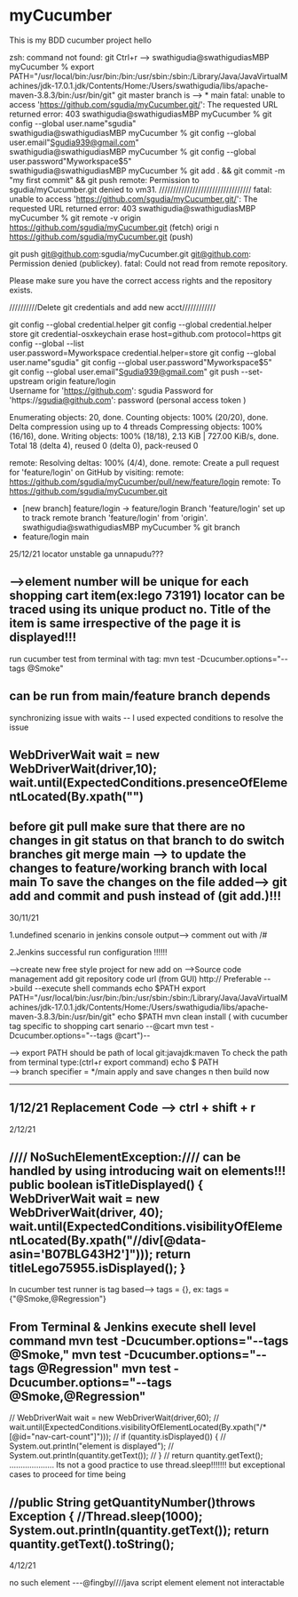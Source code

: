 # myCucumber
This is my BDD cucumber project
hello 

zsh: command not found: git
Ctrl+r -->
swathigudia@swathigudiasMBP myCucumber % export PATH="/usr/local/bin:/usr/bin:/bin:/usr/sbin:/sbin:/Library/Java/JavaVirtualMachines/jdk-17.0.1.jdk/Contents/Home:/Users/swathigudia/libs/apache-maven-3.8.3/bin:/usr/bin/git"
git master branch is  --> * main
fatal: unable to access 'https://github.com/sgudia/myCucumber.git/': The requested URL returned error: 403
swathigudia@swathigudiasMBP myCucumber % git config --global user.name"sgudia"                    
swathigudia@swathigudiasMBP myCucumber % git config --global user.email"Sgudia939@gmail.com"      
swathigudia@swathigudiasMBP myCucumber % git config --global user.password"Myworkspace$5"         
swathigudia@swathigudiasMBP myCucumber % git add . && git commit -m "my first commit" && git push
remote: Permission to sgudia/myCucumber.git denied to vm31.
/////////////////////////////////
fatal: unable to access 'https://github.com/sgudia/myCucumber.git/': The requested URL returned error: 403
swathigudia@swathigudiasMBP myCucumber % git remote -v
origin  https://github.com/sgudia/myCucumber.git (fetch)
origi
n  https://github.com/sgudia/myCucumber.git (push)

git push git@github.com:sgudia/myCucumber.git
git@github.com: Permission denied (publickey).
fatal: Could not read from remote repository.

Please make sure you have the correct access rights
and the repository exists. 

//////////Delete git credentials and add new acct////////////

git config --global credential.helper
git config --global credential.helper store
git credential-osxkeychain erase
host=github.com
protocol=https
git config --global --list                               
user.password=Myworkspace
credential.helper=store
git config --global user.name"sgudia"
git config --global user.password"Myworkspace$5"         
git config --global user.email"Sgudia939@gmail.com"
git push --set-upstream origin feature/login      
Username for 'https://github.com': sgudia
Password for 'https://sgudia@github.com': password (personal access token )

Enumerating objects: 20, done.
Counting objects: 100% (20/20), done.
Delta compression using up to 4 threads
Compressing objects: 100% (16/16), done.
Writing objects: 100% (18/18), 2.13 KiB | 727.00 KiB/s, done.
Total 18 (delta 4), reused 0 (delta 0), pack-reused 0

remote: Resolving deltas: 100% (4/4), done.
remote: Create a pull request for 'feature/login' on GitHub by visiting:
remote:      https://github.com/sgudia/myCucumber/pull/new/feature/login
remote:
To https://github.com/sgudia/myCucumber.git
* [new branch]      feature/login -> feature/login
  Branch 'feature/login' set up to track remote branch 'feature/login' from 'origin'.
  swathigudia@swathigudiasMBP myCucumber % git branch
* feature/login
  main


25/12/21
locator unstable ga unnapudu???

-->element number will be unique for each shopping cart item(ex:lego 73191) locator can be traced using its unique product no.
Title of the item is same irrespective of the page it is displayed!!!
---------
run cucumber test from terminal with tag:
mvn test -Dcucumber.options="--tags @Smoke"

can be run from main/feature branch depends
----------
synchronizing issue with waits
-- I used expected conditions to resolve the issue

WebDriverWait wait = new WebDriverWait(driver,10);
wait.until(ExpectedConditions.presenceOfElementLocated(By.xpath("")
----------
before git pull make sure that there are no changes in git status on that branch to do switch branches
git merge main --> to update the changes to feature/working branch with local main
To save the changes on the file added--> git add <file name> and commit and push instead of (git add.)!!!
----------

30/11/21

1.undefined scenario in jenkins console output--> comment out with /#

2.Jenkins successful run configuration !!!!!!

-->create new free style project for new add on
-->Source code management
   add git repository code url (from GUI) http:// Preferable
-->build --execute shell commands
       echo $PATH
       export PATH="/usr/local/bin:/usr/bin:/bin:/usr/sbin:/sbin:/Library/Java/JavaVirtualMachines/jdk-17.0.1.jdk/Contents/Home:/Users/swathigudia/libs/apache-maven-3.8.3/bin:/usr/bin/git"
       echo $PATH
       mvn clean install
( with cucumber tag specific to shopping cart senario
--@cart mvn test -Dcucumber.options="--tags @cart")--

--> export PATH should be path of local git:javajdk:maven
    To check the path from terminal type:(ctrl+r export command)
    echo $ PATH  
--> branch specifier = */main
    apply and save changes n then build now

-----------
1/12/21
Replacement Code --> ctrl + shift + r
----------
2/12/21

//// NoSuchElementException://// can be handled by using introducing wait on elements!!!
public boolean isTitleDisplayed() {
WebDriverWait wait = new WebDriverWait(driver, 40);
wait.until(ExpectedConditions.visibilityOfElementLocated(By.xpath("//div[@data-asin='B07BLG43H2']")));
return titleLego75955.isDisplayed();
}
---------------------------------------------------------
In cucumber test runner is tag based--> tags = {},
ex: tags = {"@Smoke,@Regression"}

From Terminal & Jenkins execute shell level command
mvn test -Dcucumber.options="--tags @Smoke,"
mvn test -Dcucumber.options="--tags @Regression"
mvn test -Dcucumber.options="--tags @Smoke,@Regression"
--------------------------------------------------------



//        WebDriverWait wait = new WebDriverWait(driver,60);
//        wait.until(ExpectedConditions.visibilityOfElementLocated(By.xpath("/*[@id=\"nav-cart-count\"]")));
//        if (quantity.isDisplayed()) {
//            System.out.println("element is displayed");
//            System.out.println(quantity.getText());
//        }
//            return quantity.getText();
....................
Its not a good practice to use thread.sleep!!!!!!! but exceptional cases to proceed for time being

 //public String getQuantityNumber()throws Exception {
 //Thread.sleep(1000);
System.out.println(quantity.getText());
return quantity.getText().toString();
------------------------------------------------------------
4/12/21

no such element ---@fingby////java script element
element not interactable 